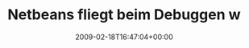 ---
retweeted: false
source: <a href="http://twitter.com" rel="nofollow">Twitter Web Client</a>
entities:
  hashtags:
  - text: helau
    indices:
    - '132'
    - '138'
  symbols: []
  user_mentions: []
  urls: []
display_text_range:
- '0'
- '138'
favorite_count: '0'
id_str: '1223409030'
truncated: false
retweet_count: '0'
id: '1223409030'
created_at: Wed Feb 18 16:47:04 +0000 2009
favorited: false
full_text: 'Netbeans fliegt beim Debuggen weg, Eclipse will mein jar nicht fressen,
  und die Cleveland Java Usergroup folgt mir jetzt auch noch. #helau'
lang: de
tags:
- helau
- pesos:twitter
date: '2009-02-18T16:47:04+00:00'
src: https://twitter.com/bascht/status/1223409030
original_url: https://twitter.com/bascht/status/1223409030
type: twitter_tweet
text: 'Netbeans fliegt beim Debuggen weg, Eclipse will mein jar nicht fressen, und
  die Cleveland Java Usergroup folgt mir jetzt auch noch. #helau'
title: Netbeans fliegt beim Debuggen w

---